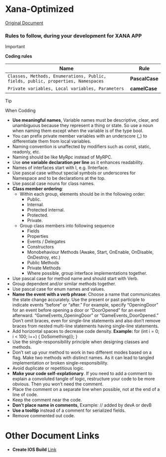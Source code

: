 # Xana-Optimized
[Original Document](https://docs.google.com/document/d/1Y-YLolfLzlI1WTw8sfxHS0GFKwmVQwcmWBnd0FixknU/edit?usp=sharing)
### Rules to follow, during your development for XANA APP

> [!Important]
> **Coding rules**

|  Name  | Rule |
| --- | --- |
| `Classes, Methods, Enumerations, Public, fields, public, properties, Namespaces` |  **PascalCase** |
| `Private variables, Local variables, Parameters` | **camelCase** |

> [!TIP]
> When Codding

- **Use meaningful names**, Variable names must be descriptive, clear, and unambiguous because they represent a thing or state. So use a noun when naming them except when the variable is of the type bool.
- You can prefix private member variables with an underscore (_) to differentiate them from local variables.
- Naming convention is unaffected by modifiers such as const, static, readonly, etc.
- Naming should be like MyRpc instead of MyRPC.
- Use **one variable declaration per line** as it enhances readability.
- Names of interfaces start with I, e.g. IInterface.
- Use pascal case without special symbols or underscores for Namespace and to be declarations at the top.
- Use pascal case nouns for class names.
- **Class member ordering**:
  - Within each group, elements should be in the following order:
    - Public.
    - Internal.
    - Protected internal.
    - Protected.
    - Private.
   - Group class members into following sequence
     - Fields 
     - Properties 
     - Events / Delegates 
     - Constructors
     - Monobehaviour Methods (Awake, Start, OnEnable, OnDisable, OnDestroy, etc.) 
     - Public Methods 
     - Private Methods
     - Where possible, group interface implementations together.
- Use pascal case for method name and should start with Verb. 
- Group dependent and/or similar methods together.
- Use pascal case for enum names and values.
- **Name the event with a verb phrase**: Choose a name that communicates the state change accurately. Use the present or past participle to indicate events “before” or “after.” For example, specify “OpeningDoor” for an event before opening a door or “DoorOpened” for an event afterward. “GameEvents_OpeningDoor” or “GameEvents_DoorOpened.”
Don’t omit braces, even for single-line statements and also don’t remove braces from nested multi-line statements having single-line statements.
- Add horizontal spaces to decrease code density.
  **Example:** for (int i = 0; i < 100; i++) { DoSomething(i); }
- Use the single-responsibility principle when designing classes and methods.
- Don’t set up your method to work in two different modes based on a flag. Make two methods with distinct names. As it can lead to tangled implementation or broken single-responsibility.
- Avoid duplicate or repetitious logic.
- **Make your code self-explationary**. If you need to add a comment to explain a convoluted tangle of logic, restructure your code to be more obvious. Then you won’t need the comment.
- Place the comment on a separate line when possible, not at the end of a line of code. 
- Keep the comment near the code.
- **Don’t place name in comments**, Example: // added by devA or devB
- **Use a tooltip** instead of a comment for serialized fields.
- Remove commented out code.

# Other Document Links
- **Create IOS Build**
[Link](https://docs.google.com/document/d/1M7ZI8oH9-gjBJ-zj8iKv-OftSxX3CUWjbjgQhy7j-7Y/edit?usp=sharing)

